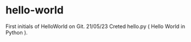 # hello-world

First initials of HelloWorld on Git.
21/05/23 Creted hello.py ( Hello World in Python ).
